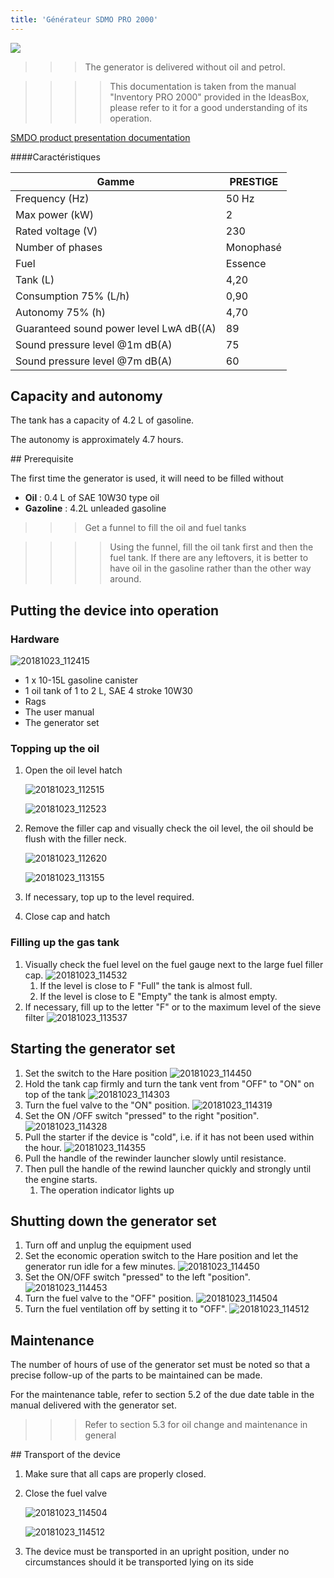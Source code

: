 ```yaml
---
title: 'Générateur SDMO PRO 2000'
---
```


![](../generator.jpg)

> > > The generator is delivered without oil and petrol.

> > > > This documentation is taken from the manual "Inventory PRO 2000" provided in the IdeasBox, please refer to it for a good understanding of its operation.



[SMDO product presentation documentation ](https://www.kohler-sdmo.com/images/shared/PPW/800/PPW-PR-DO-FR-62.pdf) 

####Caractéristiques

| Gamme                                            | PRESTIGE  |
| ------------------------------------------------ | --------- |
| Frequency (Hz)                                   | 50 Hz     |
| Max power  (kW)                               | 2         |
| Rated voltage (V)                             | 230       |
| Number of phases                                 | Monophasé |
| Fuel                                        | Essence   |
| Tank (L)                                    | 4,20      |
| Consumption 75% (L/h)                                 | 0,90      |
| Autonomy 75% (h)                                | 4,70      |
| Guaranteed sound power level LwA dB((A) | 89        |
| Sound pressure level @1m dB(A)          | 75        |
| Sound pressure level @7m dB(A)          | 60        |

## Capacity and autonomy 

The tank has a capacity of 4.2 L of gasoline.

The autonomy is approximately 4.7 hours.

## Prerequisite

The first time the generator is used, it will need to be filled without

* **Oil** : 0.4 L of SAE 10W30 type oil
* **Gazoline** : 4.2L unleaded gasoline

> > > Get a funnel to fill the oil and fuel tanks 



> > > > Using the funnel, fill the oil tank first and then the fuel tank. If there are any leftovers, it is better to have oil in the gasoline rather than the other way around.


## Putting the device into operation

### Hardware 

![20181023_112415](20181023_112415.jpg)

* 1 x 10-15L gasoline canister
* 1 oil tank of 1 to 2 L, SAE 4 stroke 10W30
* Rags
* The user manual
* The generator set


### Topping up the oil

1. Open the oil level hatch

   ![20181023_112515](20181023_112515.jpg)

   ![20181023_112523](20181023_112523.jpg)
   
2. Remove the filler cap and visually check the oil level, the oil should be flush with the filler neck.

   ![20181023_112620](20181023_112620.jpg)

   ![20181023_113155](20181023_113155.jpg)

3. If necessary, top up to the level required. 

4. Close cap and hatch

### Filling up the gas tank

1. Visually check the fuel level on the fuel gauge next to the large fuel filler cap. 
   ![20181023_114532](20181023_114532.jpg)
   1. If the level is close to F "Full" the tank is almost full. 
   2. If the level is close to E "Empty" the tank is almost empty.
2. If necessary, fill up to the letter "F" or to the maximum level of the sieve filter
   ![20181023_113537](20181023_113537.jpg)

## Starting the generator set

1. Set the switch to the Hare position
   ![20181023_114450](20181023_114450.jpg)
2. Hold the tank cap firmly and turn the tank vent from "OFF" to "ON" on top of the tank
   ![20181023_114303](20181023_114303.jpg)
3. Turn the fuel valve to the "ON" position. 
   ![20181023_114319](20181023_114319.jpg)
4. Set the ON /OFF switch "pressed" to the right "position". 
   ![20181023_114328](20181023_114328.jpg)
5. Pull the starter if the device is "cold", i.e. if it has not been used within the hour.
   ![20181023_114355](20181023_114355.jpg)
6. Pull the handle of the rewinder launcher slowly until resistance.
7. Then pull the handle of the rewind launcher quickly and strongly until the engine starts. 
   1. The operation indicator lights up

## Shutting down the generator set

1. Turn off and unplug the equipment used
2. Set the economic operation switch to the Hare position and let the generator run idle for a few minutes. 
   ![20181023_114450](20181023_114450-1540306927164.jpg)
3. Set the ON/OFF switch "pressed" to the left "position". 
   ![20181023_114453](20181023_114453.jpg)
4. Turn the fuel valve to the "OFF" position. 
   ![20181023_114504](20181023_114504.jpg)
5. Turn the fuel ventilation off by setting it to "OFF".
   ![20181023_114512](20181023_114512.jpg)

## Maintenance

The number of hours of use of the generator set must be noted so that a precise follow-up of the parts to be maintained can be made.

For the maintenance table, refer to section 5.2 of the due date table in the manual delivered with the generator set.

> > > Refer to section 5.3 for oil change and maintenance in general


## Transport of the device

1. Make sure that all caps are properly closed. 

2. Close the fuel valve  

   ![20181023_114504](20181023_114504.jpg)

   ![20181023_114512](20181023_114512.jpg)
3. The device must be transported in an upright position, under no circumstances should it be transported lying on its side

